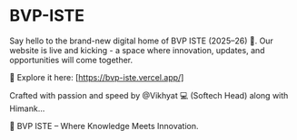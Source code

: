 # BVP-ISTE

Say hello to the brand-new digital home of BVP ISTE (2025–26) 🚀.
Our website is live and kicking - a space where innovation, updates, and opportunities will come together.

🔗 Explore it here: [https://bvp-iste.vercel.app/]

Crafted with passion and speed by @Vikhyat 💻 (Softech Head) along with Himank...

💙 BVP ISTE – Where Knowledge Meets Innovation.
